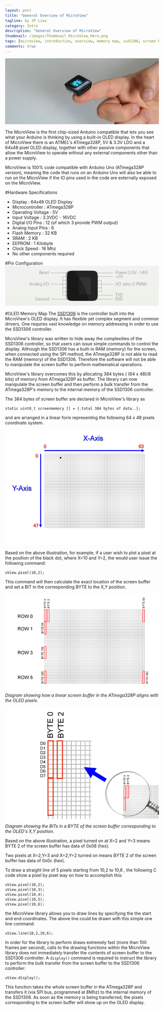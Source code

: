 ```yaml
---
layout: post
title: "General Overview of MicroView"
tagline: by JP Liew
category: Intro
description: "General Overview of MicroView"
thumbnail: /images/Thumbnail_MicroView_Hero.png
tags: [microview, introduction, overview, memory map, ssd1306, screen buffer]
comments: true
---
```

![MicroView Image](/images/MicroView_Hero.jpg)

The MicroView is the first chip-sized Arduino compatible that lets you see what your Arduino is thinking by using a built-in OLED display. In the heart of MicroView there is an ATMEL's ATmega328P, 5V & 3.3V LDO and a 64x48 pixel OLED display, together with other passive components that allow the MicroView to operate without any external components other than a power supply.

<p class="info">MicroView is 100% code compatible with Arduino Uno (ATmega328P version), meaning the code that runs on an Arduino Uno will also be able to run on the MicroView if the IO pins used in the code are externally exposed on the MicroView.</p> 

#Hardware Specifications    
* Display : 64x48 OLED Display
* Microcontroller : ATmega328P 
* Operating Voltage : 5V
* Input Voltage : 3.3VDC - 16VDC
* Digital I/O Pins : 12 (of which 3 provide PWM output)
* Analog Input Pins : 6
* Flash Memory : 32 KB
* SRAM : 2 KB
* EEPROM : 1 Kilobyte
* Clock Speed : 16 Mhz
* No other components required

#Pin Configuration
![MicroView pinout](/images/MicroView_pinout.png)

#OLED Memory Map
The [SSD1306](http://www.solomon-systech.com/en/product/display-ic/oled-driver-controller/ssd1306/) is the controller built into the MicroView's OLED display. It has flexible yet complex segment and common drivers. One requires vast knowledge on memory addressing in order to use the SSD1306 controller.

MicroView's library was written to hide away the complexities of the SSD1306 controller, so that users can issue simple commands to control the display. Although the SSD1306 has a built-in RAM (memory) for the screen, when connected using the SPI method, the ATmega328P is not able to read the RAM (memory) of the SSD1306. Therefore the software will not be able to manipulate the screen buffer to perform mathematical operations.

MicroView's library overcomes this by allocating 384 bytes ( (64 x 48)/8 bits) of memory from ATmega328P as buffer. The library can now manipulate the screen buffer and then perform a bulk transfer from the ATmega328P's memory to the internal memory of the SSD1306 controller.

The 384 bytes of screen buffer are declared in MicroView's library as

    static uint8_t screenmemory [] = {.total 384 bytes of data..};

and are arranged in a linear form representing the following 64 x 48 pixels coordinate system.

![MicroView Screen Coordinate System](/images/MicroView_Coordinates.png)

Based on the above illustration, for example, if a user wish to plot a pixel at the position of the black dot, where X=10 and Y=2, the would user issue the following command:

    uView.pixel(10,2);

This command will then calculate the exact location of the screen buffer and set a BIT in the corresponding BYTE to the X,Y position.

![MicroView Screen Memory Map](/images/MicroView_MemoryMap.png)
_Diagram showing how a linear screen buffer in the ATmega328P aligns with the OLED pixels._

![MicroView Screen Data Bits](/images/MicroView_DataBits.png)
_Diagram showing the BITs in a BYTE of the screen buffer corresponding to the OLED's X,Y position._

Based on the above illustration, a pixel turned on at X=2 and Y=3 means BYTE 2 of the screen buffer has data of 0x08 (hex). 

Two pixels at X=2,Y=3 and X=2,Y=2 turned on means BYTE 2 of the screen buffer has data of 0x0c (hex).

To draw a straight line of 5 pixels starting from 10,2 to 10,6 , the following C code show a pixel by pixel way on how to accomplish this:

    uView.pixel(10,2);
    uView.pixel(10,3);
    uView.pixel(10,4);
    uView.pixel(10,5);
    uView.pixel(10,6);

the MicroView library allows you to draw lines by specifying the the start and end coordinates. The above line could be drawn with this simple one line command:

    uView.line(10,2,10,6);

In order for the library to perform draws extremely fast (more than 100 frames per second), calls to the drawing functions within the MicroView library does not immediately transfer the contents of screen buffer to the SSD1306 controller. A `display()` command is required to instruct the library to perform the bulk transfer from the screen buffer to the SSD1306 controller:

    uView.display();

This function takes the whole screen buffer in the ATmega328P and transfers it (via SPI bus, programmed at 8Mhz) to the internal memory of the SSD1306. As soon as the memory is being transferred, the pixels corresponding to the screen buffer will show up on the OLED display.
